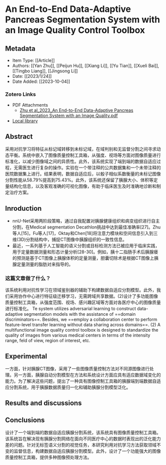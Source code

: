 # An End-to-End Data-Adaptive Pancreas Segmentation System with an Image Quality Control Toolbox

## Metadata
* Item Type: [[Article]]
* Authors: [[Yan Zhu]], [[Peijun Hu]], [[Xiang Li]], [[Yu Tian]], [[Xueli Bai]], [[Tingbo Liang]], [[Jingsong Li]]
* Date: [[2023/1/24]]
* Date Added: [[2023-10-04]]
### Zotero Links
* PDF Attachments
	- [Zhu et al_2023_An End-to-End Data-Adaptive Pancreas Segmentation System with an Image Quality.pdf](zotero://open-pdf/library/items/NLHMG5K8)
* [Local library](zotero://select/items/1_8FR8BK8V)
## Abstract
采用对抗学习将特征从标记域转移到未标记域，在域判别和无监督分割之间寻求动态平衡。系统中嵌入了图像质量控制工具箱，从强度、视场等方面对图像质量进行标准化，以减少图像域之间的异质性。此外，该系统实现了端到端的数据自适应过程，无需医生进行复杂的操作。实验在一个带注释的公共数据集和一个未带注释的医院数据集上进行。结果表明，数据自适应后，以骰子相似系数衡量的未标记图像分割性能从58.79%提高到75.43%。此外，该系统还保留了胰腺大小、体积等定量结构化信息，以及客观准确的可视化图像，有助于临床医生及时准确地诊断和制定治疗方案。
## Inroduction
- nnU-Net采用两阶段策略，通过自我配置对胰腺健康组织和病变组织进行自主分割，在Medical segmentation Decathlon挑战中达到最佳准确率[27]。Zhu等人[15]，Fu等人[17]，Oktay和Chen[18]将注意力模块和空间信息引入到三维(3D)分割结构中，捕捉CT图像中胰腺组织的一致性信息。
- 最近，一系列基于人工智能的语义分割或目标检测方法已被应用于临床实践，用于定量数据测量和形态计量分析[28-30]。例如，胰十二指肠手术后胰腺瘘的预测是基于CT图像上胰腺体积的定量测量，胆囊切除术是根据CT图像上胰腺定量测量的脂肪对来指导的。
### 这篇文章做了什么？
该系统利用对抗性学习在领域鉴别器的辅助下构建数据自适应分割模型。此外，我们采用协作中心进行特征级迁移学习，无需跨域共享数据。(2)设计了多功能图像质量控制工具箱，从强度范围、视场、感兴趣区域等方面对各医疗中心的图像质量进行标准化。
Te system utilizes adversarial learning to construct data-adaptive segmentation models with the assistance of ==domain discriminators==. Besides, we ==employ a collaboration center to perform feature-level transfer learning without data sharing across domains==. (2) A multifunctional image quality control toolbox is designed to standardize the quality of images from various medical centers in terms of the intensity range, feld of view, region of interest, etc.
## Experimental
一方面，针对胰腺CT图像，采用了一些图像质量控制方法对不同源图像进行处理。另一方面，胰腺自动分割模型在方法和系统设计方面应具有适应数据域变化的能力。为了解决这些问题，提出了一种具有图像控制工具箱的胰腺端到端数据自适应分割系统，用于胰腺数据质量归一化和辅助胰腺分割模型泛化。

## Results and discussions
## Conclusions
设计了一个端到端的数据自适应胰腺分割系统，该系统具有图像质量控制工具箱。该系统旨在解决现有胰腺分割网络在面向不同医疗中心的数据时表现出的泛化能力差的问题。针对无标签语义分割的视觉任务，本研究利用对抗学习方法获取领域不变的监督信息，构建数据自适应胰腺分割模型。此外，设计了一个功能强大的图像质量控制工具箱，提供多种图像预处理方法。
